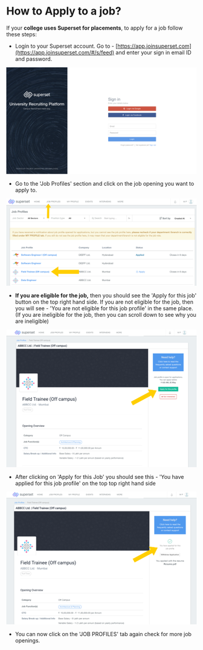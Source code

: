 # How to Apply to a job?

If your **college uses Superset for placements**, to apply for a job follow these steps:

* Login to your Superset account. Go to - [https://app.joinsuperset.com](https://app.joinsuperset.com/#/s/feed) and enter your sign in email ID and password.

![](../../.gitbook/assets/image%20%28159%29.png)

* Go to the 'Job Profiles' section and click on the job opening you want to apply to.

![](../../.gitbook/assets/image%20%28191%29.png)

* **If you are eligible for the job,** then you should see the 'Apply for this job' button on the top right hand side. If you are not eligible for the job, then you will see - 'You are not eligible for this job profile' in the same place. \(If you are ineligible for the job, then you can scroll down to see why you are ineligible\)

![](../../.gitbook/assets/image%20%28170%29.png)

* After clicking on 'Apply for this Job' you should see this - 'You have applied for this job profile' on the top top right hand side

![](../../.gitbook/assets/image%20%28194%29.png)

* You can now click on the 'JOB PROFILES' tab again check for more job openings.



